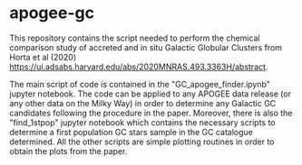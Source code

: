 # apogee-gc

This repository contains the script needed to perform the chemical comparison study of accreted and in situ Galactic Globular Clusters from Horta et al (2020) https://ui.adsabs.harvard.edu/abs/2020MNRAS.493.3363H/abstract.

The main script of code is contained in the "GC_apogee_finder.ipynb" jupyter notebook. The code can be applied to any APOGEE data release (or any other data on the Milky Way) in order to determine any Galactic GC candidates following the procedure in the paper. Moreover, there is also the "find_1stpop" jupyter notebook which contains the necessary scripts to determine a first population GC stars sample in the GC catalogue determined. All the other scripts are simple plotting routines in order to obtain the plots from the paper.
